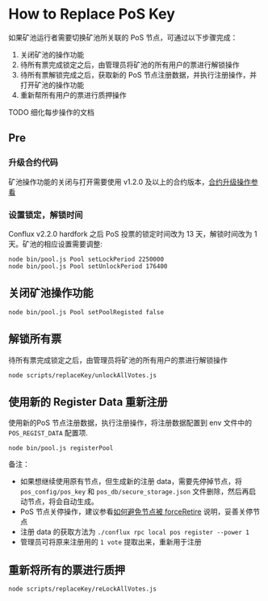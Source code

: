 # How to Replace PoS Key

如果矿池运行者需要切换矿池所关联的 PoS 节点，可通过以下步骤完成：

1. 关闭矿池的操作功能
2. 待所有票完成锁定之后，由管理员将矿池的所有用户的票进行解锁操作
3. 待所有票解锁完成之后，获取新的 PoS 节点注册数据，并执行注册操作，并打开矿池的操作功能
4. 重新帮所有用户的票进行质押操作

TODO 细化每步操作的文档

## Pre

### 升级合约代码

矿池操作功能的关闭与打开需要使用 v1.2.0 及以上的合约版本，[合约升级操作参看](./HowToUpgradeContract.md)

### 设置锁定，解锁时间

Conflux v2.2.0 hardfork 之后 PoS 投票的锁定时间改为 13 天，解锁时间改为 1 天。矿池的相应设置需要调整:

```shell
node bin/pool.js Pool setLockPeriod 2250000
node bin/pool.js Pool setUnlockPeriod 176400
```

## 关闭矿池操作功能

```shell
node bin/pool.js Pool setPoolRegisted false
```

## 解锁所有票

待所有票完成锁定之后，由管理员将矿池的所有用户的票进行解锁操作

```shell
node scripts/replaceKey/unlockAllVotes.js
```

## 使用新的 Register Data 重新注册

使用新的PoS 节点注册数据，执行注册操作，将注册数据配置到 env 文件中的 `POS_REGIST_DATA` 配置项.

```shell
node bin/pool.js registerPool
```

备注：

* 如果想继续使用原有节点，但生成新的注册 data，需要先停掉节点，将 `pos_config/pos_key` 和 `pos_db/secure_storage.json` 文件删除，然后再启动节点，将会自动生成。
* PoS 节点关停操作，建议参看[如何避免节点被 forceRetire](./PoolForceRetired.md) 说明，妥善关停节点
* 注册 data 的获取方法为 `./conflux rpc local pos register --power 1`
* 管理员可将原来注册用的 `1 vote` 提取出来，重新用于注册

## 重新将所有的票进行质押

```shell
node scripts/replaceKey/reLockAllVotes.js
```

